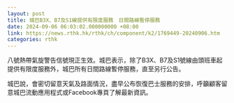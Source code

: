 ```yaml
---
layout: post
title: 城巴B3X、B7及S1線提供有限度服務　日間路線暫停服務
date: 2024-09-06 06:03:02.000000000 +08:00
link: https://news.rthk.hk/rthk/ch/component/k2/1769449-20240906.htm
categories: rthk
---
```


八號熱帶氣旋警告信號現正生效。城巴表示，除了B3X、B7及S1號線由頭班車起提供有限度服務外，城巴所有日間路線暫停服務，直至另行公告。

城巴說，會密切留意天氣及路面情況，盡早公布恢復巴士服務的安排，呼籲顧客留意城巴流動應用程式或Facebook專頁了解最新資訊。
